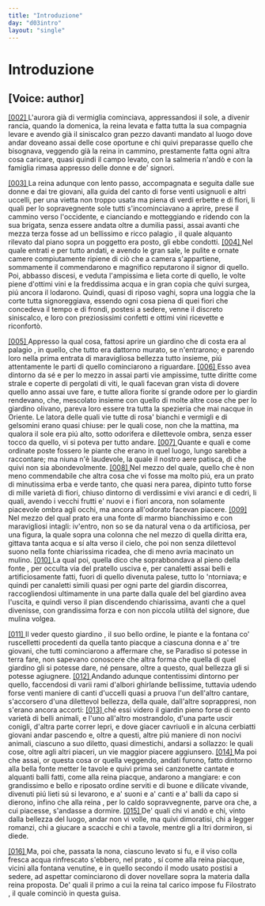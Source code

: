 ```yaml
---
title: "Introduzione"
day: "d03intro"
layout: "single"
---
```

<div id="d03intro" type="introduction" who="author">
 <h1>
  Introduzione
 </h1>
 <p>
  <h2>
   [Voice: author]
  </h2>
 </p>
 <p>
  <a href="{{ site.baseurl }}enDecameron/d03intro#p03980002" id="p03980002">
   [002]
  </a>
  L'aurora gi&agrave; di vermiglia cominciava, appressandosi il sole, a divenir rancia, quando la domenica, la
  <name persref="neifile" type="person">
   reina
  </name>
  levata e fatta tutta la sua compagnia levare e avendo gi&agrave; il siniscalco gran pezzo davanti mandato al luogo dove andar doveano assai delle cose oportune e chi quivi preparasse quello che bisognava, veggendo gi&agrave; la reina in cammino, prestamente fatta ogni altra cosa caricare, quasi quindi il campo levato, con la salmeria n'and&ograve; e con la famiglia rimasa appresso delle donne e de' signori.
 </p>
 <p>
  <a href="{{ site.baseurl }}enDecameron/d03intro#p03980003" id="p03980003">
   [003]
  </a>
  La
  <name persref="neifile" type="person">
   reina
  </name>
  adunque con lento passo, accompagnata e seguita dalle sue donne e dai tre giovani, alla guida del canto di forse venti usignuoli e altri uccelli, per una vietta non troppo usata ma piena di verdi erbette e di fiori, li quali per lo sopravegnente sole tutti s'incominciavano a aprire, prese il cammino verso l'occidente, e cianciando e motteggiando e ridendo con la sua brigata, senza essere andata oltre a dumilia passi, assai avanti che mezza terza fosse ad un bellissimo e ricco
  <name placeref="palagiobrigata-02" type="place">
   palagio
  </name>
  , il quale alquanto rilevato dal piano sopra un poggetto era posto, gli ebbe condotti.
  <a href="{{ site.baseurl }}enDecameron/d03intro#p03980004" id="p03980004">
   [004]
  </a>
  Nel quale entrati e per tutto andati, e avendo le gran sale, le pulite e ornate camere compiutamente ripiene di ci&ograve; che a camera s'appartiene, sommamente il commendarono e magnifico reputarono il signor di quello. Poi, abbasso discesi, e veduta l'ampissima e lieta corte di quello, le volte piene d'ottimi vini e la freddissima acqua e in gran copia che quivi surgea, pi&uacute; ancora il lodarono. Quindi, quasi di riposo vaghi, sopra una loggia che la corte tutta signoreggiava, essendo ogni cosa piena di quei fiori che concedeva il tempo e di frondi, postesi a sedere, venne il discreto siniscalco, e loro con preziosissimi confetti e ottimi vini ricevette e riconfort&ograve;.
 </p>
 <p>
  <a href="{{ site.baseurl }}enDecameron/d03intro#p03980005" id="p03980005">
   [005]
  </a>
  Appresso la qual cosa, fattosi aprire un
  <name placeref="giardinobrigata-01" type="place">
   giardino
  </name>
  che di costa era al
  <name placeref="palagiobrigata-02" type="place">
   palagio
  </name>
  , in quello, che tutto era dattorno murato, se n'entrarono; e parendo loro nella prima entrata di maravigliosa bellezza tutto insieme, pi&uacute; attentamente le parti di quello cominciarono a riguardare.
  <a href="{{ site.baseurl }}enDecameron/d03intro#p03980006" id="p03980006">
   [006]
  </a>
  Esso avea dintorno da s&eacute; e per lo mezzo in assai parti vie ampissime, tutte diritte come strale e coperte di pergolati di viti, le quali facevan gran vista di dovere quello anno assai uve fare, e tutte allora fiorite s&iacute; grande odore per lo giardin rendevano, che, mescolato insieme con quello di molte altre cose che per lo giardino olivano, pareva loro essere tra tutta la spezieria che mai nacque in Oriente. Le latora delle quali vie tutte di rosa' bianchi e vermigli e di gelsomini erano quasi chiuse: per le quali cose, non che la mattina, ma qualora il sole era pi&uacute; alto, sotto odorifera e dilettevole ombra, senza esser tocco da quello, vi si poteva per tutto andare.
  <a href="{{ site.baseurl }}enDecameron/d03intro#p03980007" id="p03980007">
   [007]
  </a>
  Quante e quali e come ordinate poste fossero le piante che erano in quel luogo, lungo sarebbe a raccontare; ma niuna n'&egrave; laudevole, la quale il nostro aere patisca, di che quivi non sia abondevolmente.
  <a href="{{ site.baseurl }}enDecameron/d03intro#p03980008" id="p03980008">
   [008]
  </a>
  Nel mezzo del quale, quello che &egrave; non meno commendabile che altra cosa che vi fosse ma molto pi&uacute;, era un
  <name placeref="prato-i03" type="place">
   prato
  </name>
  di minutissima erba e verde tanto, che quasi nera parea, dipinto tutto forse di mille variet&agrave; di fiori, chiuso dintorno di verdissimi e vivi aranci e di cedri, li quali, avendo i vecchi frutti e' nuovi e i fiori ancora, non solamente piacevole ombra agli occhi, ma ancora all'odorato facevan piacere.
  <a href="{{ site.baseurl }}enDecameron/d03intro#p03980009" id="p03980009">
   [009]
  </a>
  Nel mezzo del qual prato era una
  <name placeref="fontebrigata-01" type="place">
   fonte
  </name>
  di marmo bianchissimo e con maravigliosi intagli: iv'entro, non so se da natural vena o da artificiosa, per una figura, la quale sopra una colonna che nel mezzo di quella diritta era, gittava tanta acqua e s&iacute; alta verso il cielo, che poi non senza dilettevol suono nella fonte chiarissima ricadea, che di meno avria macinato un mulino.
  <a href="{{ site.baseurl }}enDecameron/d03intro#p03980010" id="p03980010">
   [010]
  </a>
  La qual poi, quella dico che soprabbondava al pieno della
  <name placeref="fontebrigata-01" type="place">
   fonte
  </name>
  , per occulta via del pratello usciva e, per
  <name placeref="canaletti-i03" type="place">
   canaletti
  </name>
  assai belli e artificiosamente fatti, fuori di quello divenuta palese, tutto lo 'ntorniava; e quindi per canaletti simili quasi per ogni parte del
  <name placeref="giardinobrigata-01" type="place">
   giardin
  </name>
  discorrea, raccogliendosi ultimamente in una parte dalla quale del bel giardino avea l'uscita, e quindi verso il pian discendendo chiarissima, avanti che a quel divenisse, con grandissima forza e con non piccola utilit&agrave; del signore,
  <name placeref="mulinibrigata-01" type="place">
   due mulina
  </name>
  volgea.
 </p>
 <p>
  <a href="{{ site.baseurl }}enDecameron/d03intro#p03980011" id="p03980011">
   [011]
  </a>
  Il veder questo
  <name placeref="giardinobrigata-01" type="place">
   giardino
  </name>
  , il suo bello ordine, le piante e la fontana co' ruscelletti procedenti da quella tanto piacque a ciascuna donna e a' tre giovani, che tutti cominciarono a affermare che, se Paradiso si potesse in terra fare, non sapevano conoscere che altra forma che quella di quel giardino gli si potesse dare, n&eacute; pensare, oltre a questo, qual bellezza gli si potesse agiugnere.
  <a href="{{ site.baseurl }}enDecameron/d03intro#p03980012" id="p03980012">
   [012]
  </a>
  Andando adunque contentissimi dintorno per quello, faccendosi di varii rami d'albori ghirlande bellissime, tuttavia udendo forse venti maniere di canti d'uccelli quasi a pruova l'un dell'altro cantare, s'accorsero d'una dilettevol bellezza, della quale, dall'altre soprappresi, non s'erano ancora accorti:
  <a href="{{ site.baseurl }}enDecameron/d03intro#p03980013" id="p03980013">
   [013]
  </a>
  ch&eacute; essi videro il giardin pieno forse di cento variet&agrave; di belli animali, e l'uno all'altro mostrandolo, d'una parte uscir conigli, d'altra parte correr lepri, e dove giacer cavriuoli e in alcuna cerbiatti giovani andar pascendo e, oltre a questi, altre pi&uacute; maniere di non nocivi animali, ciascuno a suo diletto, quasi dimestichi, andarsi a sollazzo: le quali cose, oltre agli altri piaceri, un vie maggior piacere aggiunsero.
  <a href="{{ site.baseurl }}enDecameron/d03intro#p03980014" id="p03980014">
   [014]
  </a>
  Ma poi che assai, or questa cosa or quella veggendo, andati furono, fatto dintorno alla bella
  <name placeref="fontebrigata-01" type="place">
   fonte
  </name>
  metter le tavole e quivi prima sei canzonette cantate e alquanti balli fatti, come alla reina piacque, andarono a mangiare: e con grandissimo e bello e riposato ordine serviti e di buone e dilicate vivande, divenuti pi&uacute; lieti s&uacute; si levarono, e a' suoni e a' canti e a' balli da capo si dierono, infino che alla
  <name persref="neifile" type="person">
   reina
  </name>
  , per lo caldo sopravvegnente, parve ora che, a cui piacesse, s'andasse a dormire.
  <a href="{{ site.baseurl }}enDecameron/d03intro#p03980015" id="p03980015">
   [015]
  </a>
  De' quali chi vi and&ograve; e chi, vinto dalla bellezza del luogo, andar non vi volle, ma quivi dimoratisi, chi a legger romanzi, chi a giucare a scacchi e chi a tavole, mentre gli a ltri dormiron, si diede.
 </p>
 <p>
  <a href="{{ site.baseurl }}enDecameron/d03intro#p03980016" id="p03980016">
   [016]
  </a>
  Ma, poi che, passata la nona, ciascuno levato si fu, e il viso colla fresca acqua rinfrescato s'ebbero, nel
  <name placeref="prato-i03" type="place">
   prato
  </name>
  , s&iacute; come alla
  <name persref="neifile" type="person">
   reina
  </name>
  piacque, vicini alla
  <name placeref="fontebrigata-01" type="place">
   fontana
  </name>
  venutine, e in quello secondo il modo usato postisi a sedere, ad aspettar cominciarono di dover novellare sopra la materia dalla reina proposta. De' quali il primo a cui la reina tal carico impose fu
  <name persref="filostrato" type="person">
   Filostrato
  </name>
  , il quale cominci&ograve; in questa guisa.
 </p>
</div>